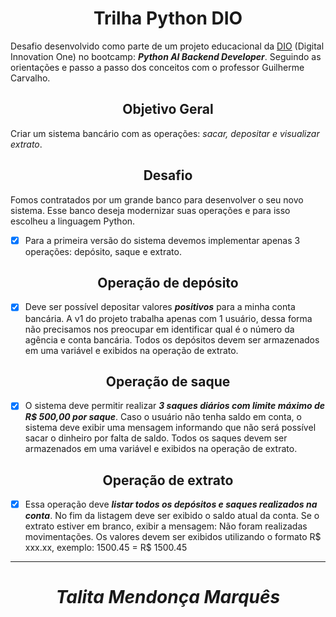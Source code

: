 # <div align="center">Trilha Python DIO </div>

Desafio desenvolvido como parte de um projeto educacional da [DIO](https://www.dio.me/sign-up?ref=13JYL0Y2AV) (Digital Innovation One) no bootcamp: **_Python AI Backend Developer_**. Seguindo as orientações e passo a passo dos conceitos com o professor Guilherme Carvalho.


## <div align="center"> Objetivo Geral</div>


Criar um sistema bancário com as operações: _sacar, depositar
e visualizar extrato_.

## <div align="center"> Desafio</div>


Fomos contratados por um grande banco para desenvolver o
seu novo sistema. Esse banco deseja modernizar suas
operações e para isso escolheu a linguagem Python. 
- [x] Para a
primeira versão do sistema devemos implementar apenas 3
operações: depósito, saque e extrato.

## <div align="center"> Operação de depósito</div>


- [x] Deve ser possível depositar valores **_positivos_** para a minha
conta bancária. A v1 do projeto trabalha apenas com 1 usuário,
dessa forma não precisamos nos preocupar em identificar qual
é o número da agência e conta bancária. Todos os depósitos
devem ser armazenados em uma variável e exibidos na
operação de extrato.

## <div align="center"> Operação de saque</div>


- [x] O sistema deve permitir realizar **_3 saques diários com limite
máximo de R$ 500,00 por saque_**. Caso o usuário não tenha
saldo em conta, o sistema deve exibir uma mensagem
informando que não será possível sacar o dinheiro por falta de
saldo. Todos os saques devem ser armazenados em uma
variável e exibidos na operação de extrato.

## <div align="center"> Operação de extrato</div>


- [x] Essa operação deve **_listar todos os depósitos e saques
realizados na conta_**. No fim da listagem deve ser exibido o
saldo atual da conta. Se o extrato estiver em branco, exibir a
mensagem: Não foram realizadas movimentações.
Os valores devem ser exibidos utilizando o formato R$ xxx.xx,
exemplo:
1500.45 = R$ 1500.45

***


# <div align="center"> **_Talita Mendonça Marquês_** </div>


















